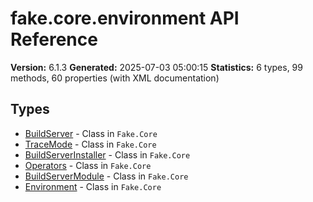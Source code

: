 # fake.core.environment API Reference

**Version:** 6.1.3
**Generated:** 2025-07-03 05:00:15
**Statistics:** 6 types, 99 methods, 60 properties (with XML documentation)

## Types

- [BuildServer](./BuildServer.md) - Class in `Fake.Core`
- [TraceMode](./TraceMode.md) - Class in `Fake.Core`
- [BuildServerInstaller](./BuildServerInstaller.md) - Class in `Fake.Core`
- [Operators](./Operators.md) - Class in `Fake.Core`
- [BuildServerModule](./BuildServerModule.md) - Class in `Fake.Core`
- [Environment](./Environment.md) - Class in `Fake.Core`
